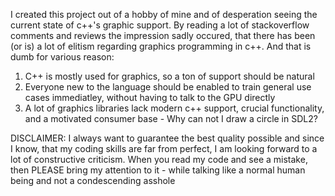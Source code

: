 I created this project out of a hobby of mine and of desperation seeing the current state of c++'s graphic support. By reading a lot of stackoverflow comments and reviews
the impression sadly occured, that there has been (or is) a lot of elitism regarding graphics programming in c++. And that is dumb for various reason:
1. C++ is mostly used for graphics, so a ton of support should be natural
2. Everyone new to the language should be enabled to train general use cases immediatley, without having to talk to the GPU directly
3. A lot of graphics libraries lack modern c++ support, crucial functionality, and a motivated consumer base - Why can not I draw a circle in SDL2?

DISCLAIMER: I always want to guarantee the best quality possible and since I know, that my coding skills are far from perfect, I am looking forward to a lot of constructive criticism.
When you read my code and see a mistake, then PLEASE bring my attention to it - while talking like a normal human being and not a condescending asshole 
